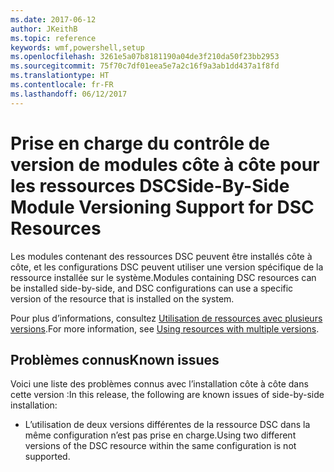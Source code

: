 ```yaml
---
ms.date: 2017-06-12
author: JKeithB
ms.topic: reference
keywords: wmf,powershell,setup
ms.openlocfilehash: 3261e5a07b8181190a04de3f210da50f23bb2953
ms.sourcegitcommit: 75f70c7df01eea5e7a2c16f9a3ab1dd437a1f8fd
ms.translationtype: HT
ms.contentlocale: fr-FR
ms.lasthandoff: 06/12/2017
---
```

# <a name="side-by-side-module-versioning-support-for-dsc-resources"></a><span data-ttu-id="c95d7-102">Prise en charge du contrôle de version de modules côte à côte pour les ressources DSC</span><span class="sxs-lookup"><span data-stu-id="c95d7-102">Side-By-Side Module Versioning Support for DSC Resources</span></span>

<span data-ttu-id="c95d7-103">Les modules contenant des ressources DSC peuvent être installés côte à côte, et les configurations DSC peuvent utiliser une version spécifique de la ressource installée sur le système.</span><span class="sxs-lookup"><span data-stu-id="c95d7-103">Modules containing DSC resources can be installed side-by-side, and DSC configurations can use a specific version of the resource that is installed on the system.</span></span>

<span data-ttu-id="c95d7-104">Pour plus d’informations, consultez [Utilisation de ressources avec plusieurs versions](https://msdn.microsoft.com/powershell/dsc/sxsresource).</span><span class="sxs-lookup"><span data-stu-id="c95d7-104">For more information, see [Using resources with multiple versions](https://msdn.microsoft.com/powershell/dsc/sxsresource).</span></span>

## <a name="known-issues"></a><span data-ttu-id="c95d7-105">Problèmes connus</span><span class="sxs-lookup"><span data-stu-id="c95d7-105">Known issues</span></span>

<span data-ttu-id="c95d7-106">Voici une liste des problèmes connus avec l’installation côte à côte dans cette version :</span><span class="sxs-lookup"><span data-stu-id="c95d7-106">In this release, the following are known issues of side-by-side installation:</span></span>

-   <span data-ttu-id="c95d7-107">L’utilisation de deux versions différentes de la ressource DSC dans la même configuration n’est pas prise en charge.</span><span class="sxs-lookup"><span data-stu-id="c95d7-107">Using two different versions of the DSC resource within the same configuration is not supported.</span></span>

